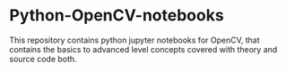 # Python-OpenCV-notebooks
This repository contains python jupyter notebooks for OpenCV, that contains the basics to advanced level concepts covered with theory and source code both.
